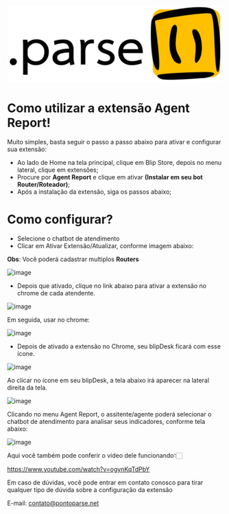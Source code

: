 ![N|Solid](https://raw.githubusercontent.com/Wilkor/img-clonebots/main/logoParseHorizontal.jpeg)


# Como utilizar a extensão Agent Report!

Muito simples, basta seguir o passo a passo abaixo para ativar e configurar sua extensão:

 - Ao lado de Home na tela principal, clique em Blip Store, depois no menu lateral, clique em extensões;
 - Procure por **Agent Report** e clique em ativar **(Instalar em seu bot Router/Roteador)**;
 - Após a instalação da extensão, siga os passos abaixo;
 
 # Como configurar?
 
  - Selecione o chatbot de atendimento
  - Clicar em Ativar Extensão/Atualizar, conforme imagem abaixo:

 **Obs**: Você poderá cadastrar multiplos **Routers**
 
![image](https://github.com/Wilkor/doc-plugin-agent-report/assets/34819624/cae647b8-4357-4a2c-926a-1be2b6f7ffdb)

  
  - Depois que ativado, clique no link abaixo para ativar a extensão no chrome de cada atendente.
  
![image](https://github.com/Wilkor/doc-plugin-agent-report/assets/34819624/68ddf709-054b-447c-96b7-50b657272aa0)
   
   Em seguida, usar no chrome:
   
   ![image](https://user-images.githubusercontent.com/34819624/208984825-6bb8e412-70f9-4d92-852b-90510b0ba778.png)


  - Depois de ativado a extensão no Chrome, seu blipDesk ficará com esse ícone.
  
  ![image](https://user-images.githubusercontent.com/34819624/208979059-2e8abae9-c1ae-4d9b-ba2c-4dfea2de5df2.png)

  Ao clicar no ícone em seu blipDesk, a tela abaixo irá aparecer na lateral direita da tela.
  
![image](https://github.com/Wilkor/doc-plugin-agent-report/assets/34819624/f47f409d-90ea-4a38-8f95-076ad082e9e7)


  Clicando no menu Agent Report, o assitente/agente poderá selecionar o chatbot de atendimento para analisar seus indicadores, conforme tela abaixo:
  
  ![image](https://github.com/Wilkor/doc-plugin-agent-report/assets/34819624/ef4ee944-5ae5-472d-b374-683843fe006d)

  
 Aqui você também pode conferir o video dele funcionando👇🏻
 
 https://www.youtube.com/watch?v=ogynKqTdPbY

 Em caso de dúvidas, você pode entrar em contato conosco para tirar qualquer tipo de dúvida sobre a configuração da extensão
 
 E-mail: contato@pontoparse.net
